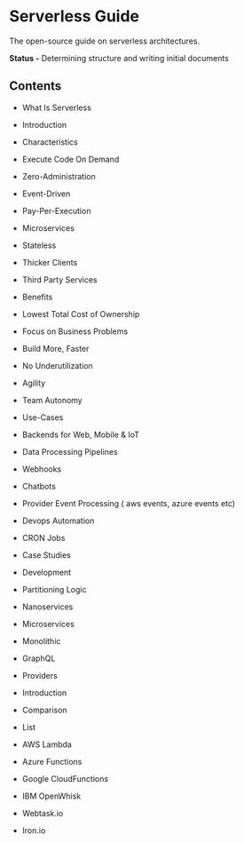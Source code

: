 # Serverless Guide

The open-source guide on serverless architectures.

**Status -** Determining structure and writing initial documents

## Contents

* What Is Serverless
 * Introduction
 * Characteristics
  * Execute Code On Demand
  * Zero-Administration
  * Event-Driven
  * Pay-Per-Execution
  * Microservices
  * Stateless
  * Thicker Clients
  * Third Party Services

* Benefits
 * Lowest Total Cost of Ownership
 * Focus on Business Problems
 * Build More, Faster
 * No Underutilization
 * Agility
 * Team Autonomy

* Use-Cases
 * Backends for Web, Mobile & IoT
 * Data Processing Pipelines
 * Webhooks
 * Chatbots
 * Provider Event Processing ( aws events, azure events etc)
 * Devops Automation
 * CRON Jobs

* Case Studies

* Development
 * Partitioning Logic
 * Nanoservices
 * Microservices
 * Monolithic
 * GraphQL

* Providers
 * Introduction
 * Comparison
 * List
  * AWS Lambda
  * Azure Functions
  * Google CloudFunctions
  * IBM OpenWhisk
  * Webtask.io
  * Iron.io
